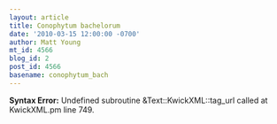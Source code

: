 ```yaml
---
layout: article
title: Conophytum bachelorum
date: '2010-03-15 12:00:00 -0700'
author: Matt Young
mt_id: 4566
blog_id: 2
post_id: 4566
basename: conophytum_bach
---
```

<p><strong>Syntax Error:</strong> Undefined subroutine &Text::KwickXML::tag_url called at KwickXML.pm line 749.
</p>
